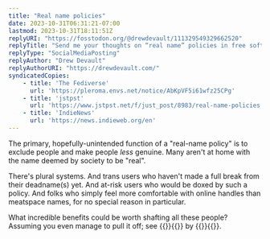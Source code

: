 ```yaml
---
title: "Real name policies"
date: 2023-10-31T06:31:21-07:00
lastmod: 2023-10-31T18:11:51Z
replyURI: "https://fosstodon.org/@drewdevault/111329549329662520"
replyTitle: "Send me your thoughts on “real name” policies in free software contributions"
replyType: "SocialMediaPosting"
replyAuthor: "Drew Devault"
replyAuthorURI: "https://drewdevault.com/"
syndicatedCopies:
    - title: 'The Fediverse'
      url: 'https://pleroma.envs.net/notice/AbKpVF5i61wfz25CPg'
    - title: 'jstpst'
      url: 'https://www.jstpst.net/f/just_post/8983/real-name-policies'
    - title: 'IndieNews'
      url: 'https://news.indieweb.org/en'
---
```


The primary, hopefully-unintended function of a "real-name policy" is to exclude people and make people *less* genuine. Many aren't at home with the name deemed by society to be "real".

There's plural systems. And trans users who haven't made a full break from their deadname(s) yet. And at-risk users who would be doxed by such a policy. And folks who simply feel more comfortable with online handles than meatspace names, for no special reason in particular.

What incredible benefits could be worth shafting all these people? Assuming you even manage to pull it off; see {{<mention-work itemtype="TechArticle">}}{{<cited-work name="Falsehoods Programmers Believe About Names" url="https://www.kalzumeus.com/2010/06/17/falsehoods-programmers-believe-about-names/" extraName="headline">}} by {{<indieweb-person first-name="Patrick" last-name="McKenzie" url="https://www.kalzumeus.com/" itemprop="author">}}{{</mention-work>}}.

